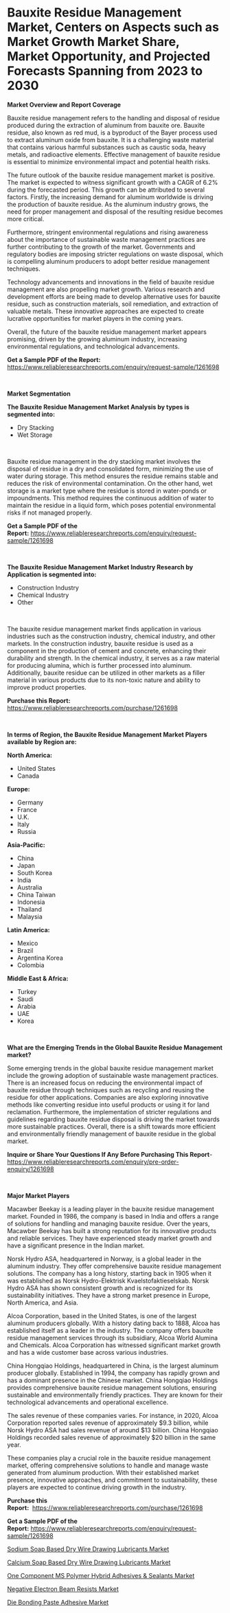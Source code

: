 <p><h1>Bauxite Residue Management Market, Centers on Aspects such as Market Growth Market Share, Market Opportunity, and Projected Forecasts Spanning from 2023 to 2030</h1></p><p><strong>Market Overview and Report Coverage</strong></p>
<p><p>Bauxite residue management refers to the handling and disposal of residue produced during the extraction of aluminum from bauxite ore. Bauxite residue, also known as red mud, is a byproduct of the Bayer process used to extract aluminum oxide from bauxite. It is a challenging waste material that contains various harmful substances such as caustic soda, heavy metals, and radioactive elements. Effective management of bauxite residue is essential to minimize environmental impact and potential health risks.</p><p>The future outlook of the bauxite residue management market is positive. The market is expected to witness significant growth with a CAGR of 6.2% during the forecasted period. This growth can be attributed to several factors. Firstly, the increasing demand for aluminum worldwide is driving the production of bauxite residue. As the aluminum industry grows, the need for proper management and disposal of the resulting residue becomes more critical.</p><p>Furthermore, stringent environmental regulations and rising awareness about the importance of sustainable waste management practices are further contributing to the growth of the market. Governments and regulatory bodies are imposing stricter regulations on waste disposal, which is compelling aluminum producers to adopt better residue management techniques.</p><p>Technology advancements and innovations in the field of bauxite residue management are also propelling market growth. Various research and development efforts are being made to develop alternative uses for bauxite residue, such as construction materials, soil remediation, and extraction of valuable metals. These innovative approaches are expected to create lucrative opportunities for market players in the coming years.</p><p>Overall, the future of the bauxite residue management market appears promising, driven by the growing aluminum industry, increasing environmental regulations, and technological advancements.</p></p>
<p><strong>Get a Sample PDF of the Report:</strong> <a href="https://www.reliableresearchreports.com/enquiry/request-sample/1261698">https://www.reliableresearchreports.com/enquiry/request-sample/1261698</a></p>
<p>&nbsp;</p>
<p><strong>Market Segmentation</strong></p>
<p><strong>The Bauxite Residue Management Market Analysis by types is segmented into:</strong></p>
<p><ul><li>Dry Stacking</li><li>Wet Storage</li></ul></p>
<p>&nbsp;</p>
<p><p>Bauxite residue management in the dry stacking market involves the disposal of residue in a dry and consolidated form, minimizing the use of water during storage. This method ensures the residue remains stable and reduces the risk of environmental contamination. On the other hand, wet storage is a market type where the residue is stored in water-ponds or impoundments. This method requires the continuous addition of water to maintain the residue in a liquid form, which poses potential environmental risks if not managed properly.</p></p>
<p><strong>Get a Sample PDF of the Report:</strong>&nbsp;<a href="https://www.reliableresearchreports.com/enquiry/request-sample/1261698">https://www.reliableresearchreports.com/enquiry/request-sample/1261698</a></p>
<p>&nbsp;</p>
<p><strong>The Bauxite Residue Management Market Industry Research by Application is segmented into:</strong></p>
<p><ul><li>Construction Industry</li><li>Chemical Industry</li><li>Other</li></ul></p>
<p>&nbsp;</p>
<p><p>The bauxite residue management market finds application in various industries such as the construction industry, chemical industry, and other markets. In the construction industry, bauxite residue is used as a component in the production of cement and concrete, enhancing their durability and strength. In the chemical industry, it serves as a raw material for producing alumina, which is further processed into aluminum. Additionally, bauxite residue can be utilized in other markets as a filler material in various products due to its non-toxic nature and ability to improve product properties.</p></p>
<p><strong>Purchase this Report:</strong>&nbsp; <a href="https://www.reliableresearchreports.com/purchase/1261698">https://www.reliableresearchreports.com/purchase/1261698</a></p>
<p>&nbsp;</p>
<p><strong>In terms of Region, the Bauxite Residue Management Market Players available by Region are:</strong></p>
<p>
    <p> <strong> North America: </strong>
        <ul>
            <li>United States</li>
            <li>Canada</li>
        </ul>
        </p> 
    <p> <strong> Europe: </strong>
        <ul>
            <li>Germany</li>
            <li>France</li>
            <li>U.K.</li>
            <li>Italy</li>
            <li>Russia</li>
        </ul>
        </p> 
    <p> <strong> Asia-Pacific: </strong>
        <ul>
            <li>China</li>
            <li>Japan</li>
            <li>South Korea</li>
            <li>India</li>
            <li>Australia</li>
            <li>China Taiwan</li>
            <li>Indonesia</li>
            <li>Thailand</li>
            <li>Malaysia</li>
        </ul>
        </p> 
    <p> <strong> Latin America: </strong>
        <ul>
            <li>Mexico</li>
            <li>Brazil</li>
            <li>Argentina Korea</li>
            <li>Colombia</li>
        </ul>
        </p> 
    <p> <strong> Middle East & Africa: </strong>
        <ul>
            <li>Turkey</li>
            <li>Saudi</li>
            <li>Arabia</li>
            <li>UAE</li>
            <li>Korea</li>
        </ul>
    </p>
    </p>
<p>&nbsp;</p>
<p><strong>What are the Emerging Trends in the Global Bauxite Residue Management market?</strong></p>
<p><p>Some emerging trends in the global bauxite residue management market include the growing adoption of sustainable waste management practices. There is an increased focus on reducing the environmental impact of bauxite residue through techniques such as recycling and reusing the residue for other applications. Companies are also exploring innovative methods like converting residue into useful products or using it for land reclamation. Furthermore, the implementation of stricter regulations and guidelines regarding bauxite residue disposal is driving the market towards more sustainable practices. Overall, there is a shift towards more efficient and environmentally friendly management of bauxite residue in the global market.</p></p>
<p><strong>Inquire or Share Your Questions If Any Before Purchasing This Report</strong>- <a href="https://www.reliableresearchreports.com/enquiry/pre-order-enquiry/1261698">https://www.reliableresearchreports.com/enquiry/pre-order-enquiry/1261698</a></p>
<p>&nbsp;</p>
<p><strong>Major Market Players</strong></p>
<p><p>Macawber Beekay is a leading player in the bauxite residue management market. Founded in 1986, the company is based in India and offers a range of solutions for handling and managing bauxite residue. Over the years, Macawber Beekay has built a strong reputation for its innovative products and reliable services. They have experienced steady market growth and have a significant presence in the Indian market.</p><p>Norsk Hydro ASA, headquartered in Norway, is a global leader in the aluminum industry. They offer comprehensive bauxite residue management solutions. The company has a long history, starting back in 1905 when it was established as Norsk Hydro-Elektrisk Kvaelstofaktieselskab. Norsk Hydro ASA has shown consistent growth and is recognized for its sustainability initiatives. They have a strong market presence in Europe, North America, and Asia.</p><p>Alcoa Corporation, based in the United States, is one of the largest aluminum producers globally. With a history dating back to 1888, Alcoa has established itself as a leader in the industry. The company offers bauxite residue management services through its subsidiary, Alcoa World Alumina and Chemicals. Alcoa Corporation has witnessed significant market growth and has a wide customer base across various industries.</p><p>China Hongqiao Holdings, headquartered in China, is the largest aluminum producer globally. Established in 1994, the company has rapidly grown and has a dominant presence in the Chinese market. China Hongqiao Holdings provides comprehensive bauxite residue management solutions, ensuring sustainable and environmentally friendly practices. They are known for their technological advancements and operational excellence.</p><p>The sales revenue of these companies varies. For instance, in 2020, Alcoa Corporation reported sales revenue of approximately $9.3 billion, while Norsk Hydro ASA had sales revenue of around $13 billion. China Hongqiao Holdings recorded sales revenue of approximately $20 billion in the same year.</p><p>These companies play a crucial role in the bauxite residue management market, offering comprehensive solutions to handle and manage waste generated from aluminum production. With their established market presence, innovative approaches, and commitment to sustainability, these players are expected to continue driving growth in the industry.</p></p>
<p><strong>Purchase this Report:</strong>&nbsp;&nbsp;<a href="https://www.reliableresearchreports.com/purchase/1261698">https://www.reliableresearchreports.com/purchase/1261698</a></p>
<p></p>
<p><strong>Get a Sample PDF of the Report:</strong>&nbsp;<a href="https://www.reliableresearchreports.com/enquiry/request-sample/1261698">https://www.reliableresearchreports.com/enquiry/request-sample/1261698</a></p>
<p><p><a href="https://github.com/aashishrp02/Market-Research-Report-List-1/blob/main/sodium-soap-based-dry-wire-drawing-lubricants-market.md">Sodium Soap Based Dry Wire Drawing Lubricants Market</a></p><p><a href="https://github.com/aasishrp01/Market-Research-Report-List-1/blob/main/calcium-soap-based-dry-wire-drawing-lubricants-market.md">Calcium Soap Based Dry Wire Drawing Lubricants Market</a></p><p><a href="https://github.com/dringals/Market-Research-Report-List-1/blob/main/one-component-ms-polymer-hybrid-adhesives-sealants-market.md">One Component MS Polymer Hybrid Adhesives & Sealants Market</a></p><p><a href="https://github.com/aashishrp/Market-Research-Report-List-1/blob/main/negative-electron-beam-resists-market.md">Negative Electron Beam Resists Market</a></p><p><a href="https://github.com/Paul14Anderson63/Market-Research-Report-List-1/blob/main/die-bonding-paste-adhesive-market.md">Die Bonding Paste Adhesive Market</a></p></p>